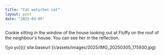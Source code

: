 ```yaml
---
title: "Cat watyches cat"
layout: post
date: "2025-03-05"
---
```


Cookie sitting in the window of the house looking out at Fluffy on the roof of the neighbour's house. You can see her in the reflection.

![yo yo]({{ site.baseurl }}/assets/images/2025/IMG_20250305_175930.jpg)

